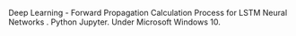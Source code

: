 Deep Learning - Forward Propagation Calculation Process for LSTM Neural Networks . Python Jupyter. 
Under Microsoft Windows 10.
